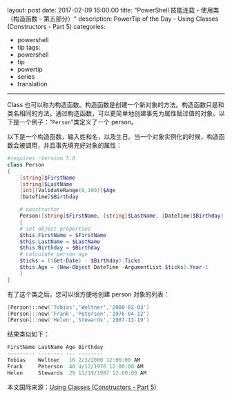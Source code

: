 ﻿layout: post
date: 2017-02-09 16:00:00
title: "PowerShell 技能连载 - 使用类（构造函数 - 第五部分）"
description: PowerTip of the Day - Using Classes (Constructors - Part 5)
categories:
- powershell
- tip
tags:
- powershell
- tip
- powertip
- series
- translation
---
Class 也可以称为构造函数。构造函数是创建一个新对象的方法。构造函数只是和类名相同的方法。通过构造函数，可以更简单地创建事先为属性赋过值的对象。以下是一个例子：“`Person`”类定义了一个 person。

以下是一个构造函数，输入姓和名，以及生日。当一个对象实例化的时候，构造函数会被调用，并且事先填充好对象的属性：

```powershell
#requires -Version 5.0
class Person
{
    [string]$FirstName
    [string]$LastName
    [int][ValidateRange(0,100)]$Age
    [DateTime]$Birthday

    # constructor
    Person([string]$FirstName, [string]$LastName, [DateTime]$Birthday)
    {
    # set object properties
    $this.FirstName = $FirstName
    $this.LastName = $LastName
    $this.Birthday = $Birthday
    # calculate person age
    $ticks = ((Get-Date) - $Birthday).Ticks
    $this.Age = (New-Object DateTime -ArgumentList $ticks).Year-1
    }
}
```

有了这个类之后，您可以很方便地创建 person 对象的列表：

```powershell
[Person]::new('Tobias','Weltner','2000-02-03')
[Person]::new('Frank','Peterson','1976-04-12')
[Person]::new('Helen','Stewards','1987-11-19')
```

结果类似如下：

```powershell
FirstName LastName Age Birthday
--------- -------- --- --------
Tobias    Weltner   16 2/3/2000 12:00:00 AM
Frank     Peterson  40 4/12/1976 12:00:00 AM
Helen     Stewards  29 11/19/1987 12:00:00 AM
```

<!--more-->
本文国际来源：[Using Classes (Constructors - Part 5)](http://community.idera.com/powershell/powertips/b/tips/posts/using-classes-constructors-part-5)
